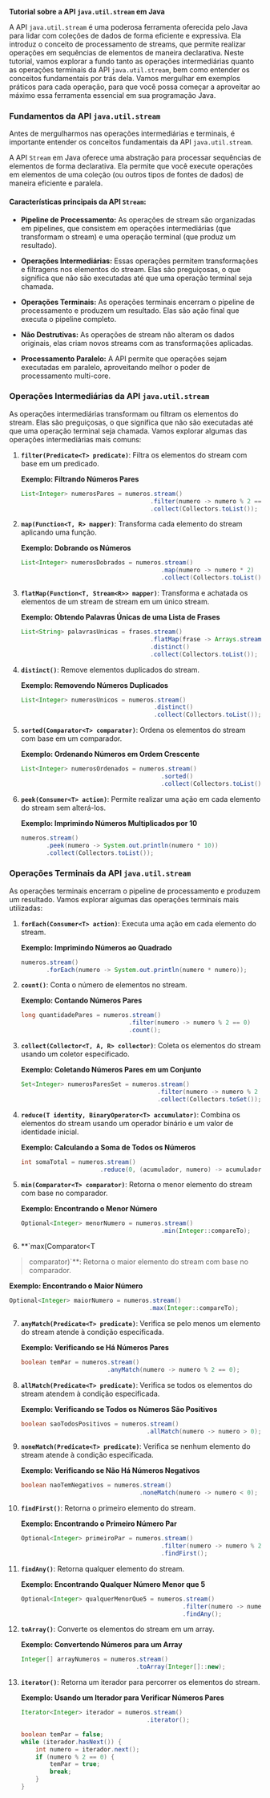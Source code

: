 **Tutorial sobre a API `java.util.stream` em Java**

A API `java.util.stream` é uma poderosa ferramenta oferecida pelo Java para lidar com coleções de dados de forma eficiente e expressiva. Ela introduz o conceito de processamento de streams, que permite realizar operações em sequências de elementos de maneira declarativa. Neste tutorial, vamos explorar a fundo tanto as operações intermediárias quanto as operações terminais da API `java.util.stream`, bem como entender os conceitos fundamentais por trás dela. Vamos mergulhar em exemplos práticos para cada operação, para que você possa começar a aproveitar ao máximo essa ferramenta essencial em sua programação Java.

### **Fundamentos da API `java.util.stream`**

Antes de mergulharmos nas operações intermediárias e terminais, é importante entender os conceitos fundamentais da API `java.util.stream`.

A API `Stream` em Java oferece uma abstração para processar sequências de elementos de forma declarativa. Ela permite que você execute operações em elementos de uma coleção (ou outros tipos de fontes de dados) de maneira eficiente e paralela.

#### Características principais da API `Stream`:

- **Pipeline de Processamento:** As operações de stream são organizadas em pipelines, que consistem em operações intermediárias (que transformam o stream) e uma operação terminal (que produz um resultado).

- **Operações Intermediárias:** Essas operações permitem transformações e filtragens nos elementos do stream. Elas são preguiçosas, o que significa que não são executadas até que uma operação terminal seja chamada.

- **Operações Terminais:** As operações terminais encerram o pipeline de processamento e produzem um resultado. Elas são ação final que executa o pipeline completo.

- **Não Destrutivas:** As operações de stream não alteram os dados originais, elas criam novos streams com as transformações aplicadas.

- **Processamento Paralelo:** A API permite que operações sejam executadas em paralelo, aproveitando melhor o poder de processamento multi-core.

### **Operações Intermediárias da API `java.util.stream`**

As operações intermediárias transformam ou filtram os elementos do stream. Elas são preguiçosas, o que significa que não são executadas até que uma operação terminal seja chamada. Vamos explorar algumas das operações intermediárias mais comuns:

1. **`filter(Predicate<T> predicate)`**: Filtra os elementos do stream com base em um predicado.

   **Exemplo: Filtrando Números Pares**

   ```java
   List<Integer> numerosPares = numeros.stream()
                                       .filter(numero -> numero % 2 == 0)
                                       .collect(Collectors.toList());
   ```

2. **`map(Function<T, R> mapper)`**: Transforma cada elemento do stream aplicando uma função.

   **Exemplo: Dobrando os Números**

   ```java
   List<Integer> numerosDobrados = numeros.stream()
                                          .map(numero -> numero * 2)
                                          .collect(Collectors.toList());
   ```

3. **`flatMap(Function<T, Stream<R>> mapper)`**: Transforma e achatada os elementos de um stream de stream em um único stream.

   **Exemplo: Obtendo Palavras Únicas de uma Lista de Frases**

   ```java
   List<String> palavrasUnicas = frases.stream()
                                       .flatMap(frase -> Arrays.stream(frase.split(" ")))
                                       .distinct()
                                       .collect(Collectors.toList());
   ```

4. **`distinct()`**: Remove elementos duplicados do stream.

   **Exemplo: Removendo Números Duplicados**

   ```java
   List<Integer> numerosUnicos = numeros.stream()
                                        .distinct()
                                        .collect(Collectors.toList());
   ```

5. **`sorted(Comparator<T> comparator)`**: Ordena os elementos do stream com base em um comparador.

   **Exemplo: Ordenando Números em Ordem Crescente**

   ```java
   List<Integer> numerosOrdenados = numeros.stream()
                                          .sorted()
                                          .collect(Collectors.toList());
   ```

6. **`peek(Consumer<T> action)`**: Permite realizar uma ação em cada elemento do stream sem alterá-los.

   **Exemplo: Imprimindo Números Multiplicados por 10**

   ```java
   numeros.stream()
          .peek(numero -> System.out.println(numero * 10))
          .collect(Collectors.toList());
   ```

### **Operações Terminais da API `java.util.stream`**

As operações terminais encerram o pipeline de processamento e produzem um resultado. Vamos explorar algumas das operações terminais mais utilizadas:

1. **`forEach(Consumer<T> action)`**: Executa uma ação em cada elemento do stream.

   **Exemplo: Imprimindo Números ao Quadrado**

   ```java
   numeros.stream()
          .forEach(numero -> System.out.println(numero * numero));
   ```

2. **`count()`**: Conta o número de elementos no stream.

   **Exemplo: Contando Números Pares**

   ```java
   long quantidadePares = numeros.stream()
                                 .filter(numero -> numero % 2 == 0)
                                 .count();
   ```

3. **`collect(Collector<T, A, R> collector)`**: Coleta os elementos do stream usando um coletor especificado.

   **Exemplo: Coletando Números Pares em um Conjunto**

   ```java
   Set<Integer> numerosParesSet = numeros.stream()
                                         .filter(numero -> numero % 2 == 0)
                                         .collect(Collectors.toSet());
   ```

4. **`reduce(T identity, BinaryOperator<T> accumulator)`**: Combina os elementos do stream usando um operador binário e um valor de identidade inicial.

   **Exemplo: Calculando a Soma de Todos os Números**

   ```java
   int somaTotal = numeros.stream()
                         .reduce(0, (acumulador, numero) -> acumulador + numero);
   ```

5. **`min(Comparator<T> comparator)`**: Retorna o menor elemento do stream com base no comparador.

   **Exemplo: Encontrando o Menor Número**

   ```java
   Optional<Integer> menorNumero = numeros.stream()
                                          .min(Integer::compareTo);
   ```

6. **`max(Comparator<T

> comparator)`**: Retorna o maior elemento do stream com base no comparador.

   **Exemplo: Encontrando o Maior Número**

   ```java
   Optional<Integer> maiorNumero = numeros.stream()
                                          .max(Integer::compareTo);
   ```

7. **`anyMatch(Predicate<T> predicate)`**: Verifica se pelo menos um elemento do stream atende à condição especificada.

   **Exemplo: Verificando se Há Números Pares**

   ```java
   boolean temPar = numeros.stream()
                           .anyMatch(numero -> numero % 2 == 0);
   ```

8. **`allMatch(Predicate<T> predicate)`**: Verifica se todos os elementos do stream atendem à condição especificada.

   **Exemplo: Verificando se Todos os Números São Positivos**

   ```java
   boolean saoTodosPositivos = numeros.stream()
                                      .allMatch(numero -> numero > 0);
   ```

9. **`noneMatch(Predicate<T> predicate)`**: Verifica se nenhum elemento do stream atende à condição especificada.

   **Exemplo: Verificando se Não Há Números Negativos**

   ```java
   boolean naoTemNegativos = numeros.stream()
                                    .noneMatch(numero -> numero < 0);
   ```

10. **`findFirst()`**: Retorna o primeiro elemento do stream.

    **Exemplo: Encontrando o Primeiro Número Par**

    ```java
    Optional<Integer> primeiroPar = numeros.stream()
                                           .filter(numero -> numero % 2 == 0)
                                           .findFirst();
    ```

11. **`findAny()`**: Retorna qualquer elemento do stream.

    **Exemplo: Encontrando Qualquer Número Menor que 5**

    ```java
    Optional<Integer> qualquerMenorQue5 = numeros.stream()
                                                 .filter(numero -> numero < 5)
                                                 .findAny();
    ```

12. **`toArray()`**: Converte os elementos do stream em um array.

    **Exemplo: Convertendo Números para um Array**

    ```java
    Integer[] arrayNumeros = numeros.stream()
                                    .toArray(Integer[]::new);
    ```

13. **`iterator()`**: Retorna um iterador para percorrer os elementos do stream.

    **Exemplo: Usando um Iterador para Verificar Números Pares**

    ```java
    Iterator<Integer> iterador = numeros.stream()
                                       .iterator();

    boolean temPar = false;
    while (iterador.hasNext()) {
        int numero = iterador.next();
        if (numero % 2 == 0) {
            temPar = true;
            break;
        }
    }
    ```
